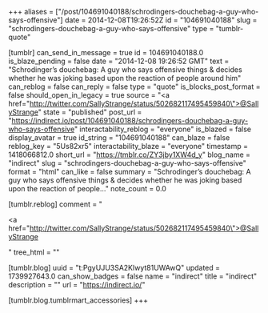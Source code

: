 +++
aliases = ["/post/104691040188/schrodingers-douchebag-a-guy-who-says-offensive"]
date = 2014-12-08T19:26:52Z
id = "104691040188"
slug = "schrodingers-douchebag-a-guy-who-says-offensive"
type = "tumblr-quote"

[tumblr]
can_send_in_message = true
id = 104691040188.0
is_blaze_pending = false
date = "2014-12-08 19:26:52 GMT"
text = "Schrodinger&rsquo;s douchebag: A guy who says offensive things &amp; decides whether he was joking based upon the reaction of people around him"
can_reblog = false
can_reply = false
type = "quote"
is_blocks_post_format = false
should_open_in_legacy = true
source = "<a href=\"http://twitter.com/SallyStrange/status/502682117495459840\">@SallyStrange</a>"
state = "published"
post_url = "https://indirect.io/post/104691040188/schrodingers-douchebag-a-guy-who-says-offensive"
interactability_reblog = "everyone"
is_blazed = false
display_avatar = true
id_string = "104691040188"
can_blaze = false
reblog_key = "5Us82xr5"
interactability_blaze = "everyone"
timestamp = 1418066812.0
short_url = "https://tmblr.co/ZY3jby1XW4d_y"
blog_name = "indirect"
slug = "schrodingers-douchebag-a-guy-who-says-offensive"
format = "html"
can_like = false
summary = "Schrodinger’s douchebag: A guy who says offensive things & decides whether he was joking based upon the reaction of people..."
note_count = 0.0

[tumblr.reblog]
comment = "<p><a href=\"http://twitter.com/SallyStrange/status/502682117495459840\">@SallyStrange</a></p>"
tree_html = ""

[tumblr.blog]
uuid = "t:PgyUJU3SA2Klwyt81UWAwQ"
updated = 1739927643.0
can_show_badges = false
name = "indirect"
title = "indirect"
description = ""
url = "https://indirect.io/"

[tumblr.blog.tumblrmart_accessories]
+++
